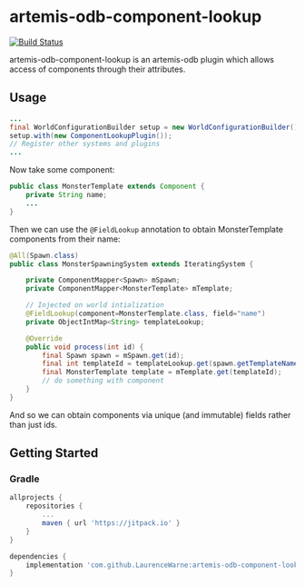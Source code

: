 # artemis-odb-component-lookup
[![Build Status](https://travis-ci.org/LaurenceWarne/artemis-odb-component-lookup.svg?branch=master)](https://travis-ci.org/LaurenceWarne/second-space)

artemis-odb-component-lookup is an artemis-odb plugin which allows access of components through their attributes.

## Usage

```java
...
final WorldConfigurationBuilder setup = new WorldConfigurationBuilder();
setup.with(new ComponentLookupPlugin());
// Register other systems and plugins
...
```

Now take some component:

```java
public class MonsterTemplate extends Component {
    private String name;
    ...
}
```

Then we can use the ```@FieldLookup``` annotation to obtain MonsterTemplate components from their name:

```java
@All(Spawn.class)
public class MonsterSpawningSystem extends IteratingSystem {

	private ComponentMapper<Spawn> mSpawn;
	private ComponentMapper<MonsterTemplate> mTemplate;

	// Injected on world intialization
	@FieldLookup(component=MonsterTemplate.class, field="name")
	private ObjectIntMap<String> templateLookup;

    @Override
    public void process(int id) {
        final Spawn spawn = mSpawn.get(id);
        final int templateId = templateLookup.get(spawn.getTemplateName());
        final MonsterTemplate template = mTemplate.get(templateId);
        // do something with component
    }
}
```

And so we can obtain components via unique (and immutable) fields rather than just ids.

## Getting Started

### Gradle

```groovy
allprojects {
    repositories {
        ...
        maven { url 'https://jitpack.io' }
    }
}

dependencies {
    implementation 'com.github.LaurenceWarne:artemis-odb-component-lookup:v1.0'
}
```

